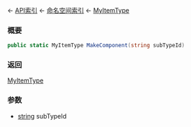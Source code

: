 ← [API索引](Api-Index) ← [命名空间索引](Namespace-Index) ← [MyItemType](VRage.Game.ModAPI.Ingame.MyItemType)

### 概要

```csharp
public static MyItemType MakeComponent(string subTypeId)
```

### 返回

[MyItemType](VRage.Game.ModAPI.Ingame.MyItemType)

### 参数

* [string](https://docs.microsoft.com/en-us/dotnet/api/System.String?view=netframework-4.6) subTypeId
